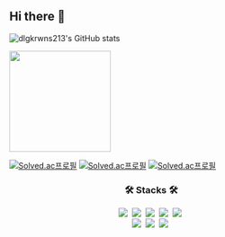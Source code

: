 ## Hi there 👋

![dlgkrwns213's GitHub stats](https://github-readme-stats.vercel.app/api?username=dlgkrwns213&show_icons=true&theme=ambient_gradient)

<a href="https://github.com/dlgkrwns213"><img align="center" style="height:180px" src="https://github-readme-stats.vercel.app/api/top-langs/?username=dlgkrwns213&layout=compact&theme=dracula&hide_border=true" /></a>

[![Solved.ac프로필](http://mazassumnida.wtf/api/v2/generate_badge?boj=leehk_py)](https://solved.ac/leehk_py)
[![Solved.ac프로필](http://mazassumnida.wtf/api/v2/generate_badge?boj=leehk_java)](https://solved.ac/leehk_java)
[![Solved.ac프로필](http://mazassumnida.wtf/api/v2/generate_badge?boj=leehk)](https://solved.ac/leehk)


<h3 align="center">🛠 Stacks 🛠</h3>

<div align="center">
<img src="https://img.shields.io/badge/Python-3776AB.svg?style=for-the-badge&logo=python&logoColor=yellow" />&nbsp;
  <img src="https://img.shields.io/badge/C++-00599C.svg?style=for-the-badge&logo=c%2b%2b&logoColor=white" />&nbsp;
  <img src="https://img.shields.io/badge/Java-F05033.svg?style=for-the-badge&logo=java" />&nbsp;
  <img src="https://img.shields.io/badge/Kotlin-7F52FF.svg?style=for-the-badge&logo=kotlin&logoColor=white" />&nbsp;
  <img src="https://img.shields.io/badge/JavaScript-F7DF1E.svg?style=for-the-badge&logo=javascript&logoColor=black" />&nbsp;
</div>

<div align="center">
  <img src="https://img.shields.io/badge/Vue.js-4FC08D.svg?style=for-the-badge&logo=vuedotjs&logoColor=white" />&nbsp;
  <img src="https://img.shields.io/badge/Spring%20Boot-6DB33F.svg?style=for-the-badge&logo=springboot&logoColor=white" />&nbsp;
<!--   <img src="https://img.shields.io/badge/Django-092E20.svg?style=for-the-badge&logo=django&logoColor=white" />&nbsp;-->
  <img src="https://img.shields.io/badge/MySQL-4479A1.svg?style=for-the-badge&logo=mysql&logoColor=white" />&nbsp; 
</div>

<!--
**dlgkrwns213/dlgkrwns213** is a ✨ _special_ ✨ repository because its `README.md` (this file) appears on your GitHub profile.

Here are some ideas to get you started:

- 🔭 I’m currently working on ...
- 🌱 I’m currently learning ...
- 👯 I’m looking to collaborate on ...
- 🤔 I’m looking for help with ...
- 💬 Ask me about ...
- 📫 How to reach me: ...
- 😄 Pronouns: ...
- ⚡ Fun fact: ...
-->
